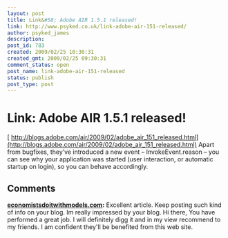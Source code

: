 ```yaml
---
layout: post
title: Link&#58; Adobe AIR 1.5.1 released!
link: http://www.psyked.co.uk/link-adobe-air-151-released/
author: psyked_james
description: 
post_id: 783
created: 2009/02/25 10:30:31
created_gmt: 2009/02/25 09:30:31
comment_status: open
post_name: link-adobe-air-151-released
status: publish
post_type: post
---
```


# Link: Adobe AIR 1.5.1 released!

[ http://blogs.adobe.com/air/2009/02/adobe_air_151_released.html](http://blogs.adobe.com/air/2009/02/adobe_air_151_released.html) Apart from bugfixes, they’ve introduced a new event – InvokeEvent.reason – you can see why your application was started (user interaction, or automatic startup on login), so you can behave accordingly.

## Comments

**[economistsdoitwithmodels.com](#561 "2013-05-27 01:13:51"):** Excellent article. Keep posting such kind of info on your blog. Im really impressed by your blog. Hi there, You have performed a great job. I will definitely digg it and in my view recommend to my friends. I am confident they'll be benefited from this web site.

